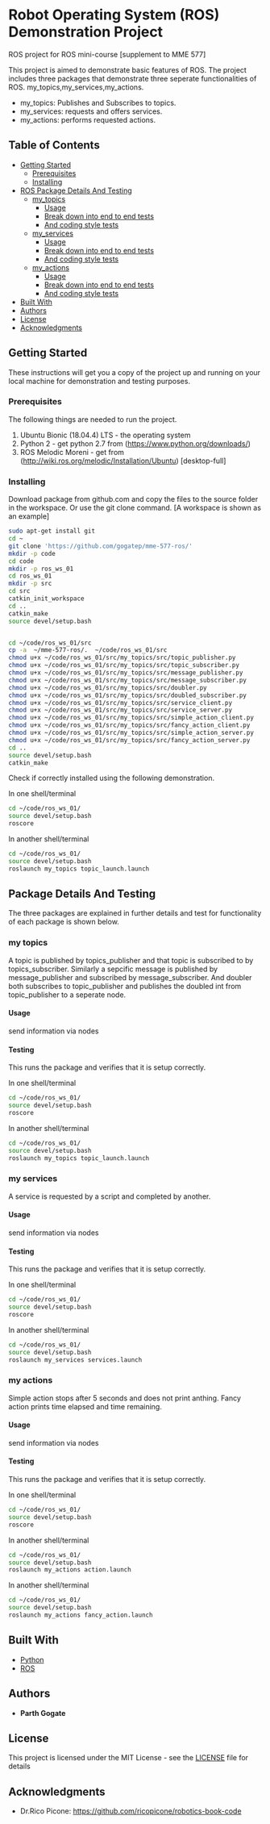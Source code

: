 # Robot Operating System (ROS) Demonstration Project

ROS project for ROS mini-course [supplement to MME 577]

This project is aimed to demonstrate basic features of ROS. The project includes three packages that demonstrate three seperate functionalities of ROS. my_topics,my_services,my_actions. 
* my_topics: Publishes and Subscribes to topics.
* my_services: requests and offers services.
* my_actions: performs requested actions.

## Table of Contents
<!--- - [Robot Operating System (ROS) Demonstration Package](#robot-operating-system--ros--demonstration-package)--->
  * [Getting Started](#getting-started)
    + [Prerequisites](#prerequisites)
    + [Installing](#installing)
  * [ROS Package Details And Testing](#package-details-and-testing)
    + [my_topics](#my-topics)
      - [Usage](#usage)
      - [Break down into end to end tests](#break-down-into-end-to-end-tests)
      - [And coding style tests](#and-coding-style-tests)
    + [my_services](#my-services)
      - [Usage](#usage-1)
      - [Break down into end to end tests](#break-down-into-end-to-end-tests-1)
      - [And coding style tests](#and-coding-style-tests-1)
    + [my_actions](#my-actions)
      - [Usage](#usage-2)
      - [Break down into end to end tests](#break-down-into-end-to-end-tests-2)
      - [And coding style tests](#and-coding-style-tests-2)
  * [Built With](#built-with)
  * [Authors](#authors)
  * [License](#license)
  * [Acknowledgments](#acknowledgments)

## Getting Started

These instructions will get you a copy of the project up and running on your local machine for demonstration and testing purposes. 

### Prerequisites

The following things are needed to run the project.

1. Ubuntu Bionic (18.04.4) LTS - the operating system
2. Python 2 - get python 2.7 from (https://www.python.org/downloads/)
3. ROS Melodic Moreni - get from (http://wiki.ros.org/melodic/Installation/Ubuntu) [desktop-full]


### Installing

Download package from github.com and copy the files to the source folder in the workspace. Or use the git clone command. [A workspace is shown as an example]

```bash
sudo apt-get install git
cd ~ 
git clone 'https://github.com/gogatep/mme-577-ros/'
mkdir -p code 
cd code
mkdir -p ros_ws_01
cd ros_ws_01
mkdir -p src
cd src
catkin_init_workspace
cd .. 
catkin_make
source devel/setup.bash


cd ~/code/ros_ws_01/src
cp -a  ~/mme-577-ros/.  ~/code/ros_ws_01/src
chmod u+x ~/code/ros_ws_01/src/my_topics/src/topic_publisher.py
chmod u+x ~/code/ros_ws_01/src/my_topics/src/topic_subscriber.py
chmod u+x ~/code/ros_ws_01/src/my_topics/src/message_publisher.py
chmod u+x ~/code/ros_ws_01/src/my_topics/src/message_subscriber.py
chmod u+x ~/code/ros_ws_01/src/my_topics/src/doubler.py
chmod u+x ~/code/ros_ws_01/src/my_topics/src/doubled_subscriber.py
chmod u+x ~/code/ros_ws_01/src/my_topics/src/service_client.py
chmod u+x ~/code/ros_ws_01/src/my_topics/src/service_server.py
chmod u+x ~/code/ros_ws_01/src/my_topics/src/simple_action_client.py
chmod u+x ~/code/ros_ws_01/src/my_topics/src/fancy_action_client.py
chmod u+x ~/code/ros_ws_01/src/my_topics/src/simple_action_server.py
chmod u+x ~/code/ros_ws_01/src/my_topics/src/fancy_action_server.py
cd ..
source devel/setup.bash
catkin_make

```
Check if correctly installed using the following demonstration. 

In one shell/terminal
```bash
cd ~/code/ros_ws_01/
source devel/setup.bash
roscore

```
In another shell/terminal
```bash
cd ~/code/ros_ws_01/
source devel/setup.bash
roslaunch my_topics topic_launch.launch

```

## Package Details And Testing

The three packages are explained in further details and test for functionality of each package is shown below.

### my topics

A topic is published by topics_publisher and that topic is subscribed to by topics_subscriber. Similarly a sepcific message is published by message_publisher and subscribed by message_subscriber. And doubler both subscribes to topic_publisher and publishes the doubled int from topic_publisher to a seperate node. 


#### Usage

send information via nodes

#### Testing

This runs the package and verifies that it is setup correctly.

In one shell/terminal
```bash
cd ~/code/ros_ws_01/
source devel/setup.bash
roscore

```
In another shell/terminal
```bash
cd ~/code/ros_ws_01/
source devel/setup.bash
roslaunch my_topics topic_launch.launch

```

### my services

A service is requested by a script and completed by another.


#### Usage

send information via nodes

#### Testing

This runs the package and verifies that it is setup correctly.

In one shell/terminal
```bash
cd ~/code/ros_ws_01/
source devel/setup.bash
roscore

```
In another shell/terminal
```bash
cd ~/code/ros_ws_01/
source devel/setup.bash
roslaunch my_services services.launch

```
### my actions

Simple action stops after 5 seconds and does not print anthing. Fancy action prints time elapsed and time remaining.

#### Usage

send information via nodes

#### Testing

This runs the package and verifies that it is setup correctly.

In one shell/terminal
```bash
cd ~/code/ros_ws_01/
source devel/setup.bash
roscore

```
In another shell/terminal
```bash
cd ~/code/ros_ws_01/
source devel/setup.bash
roslaunch my_actions action.launch

```
In another shell/terminal
```bash
cd ~/code/ros_ws_01/
source devel/setup.bash
roslaunch my_actions fancy_action.launch

```

## Built With

* [Python](http://www.python.org/) 
* [ROS](https://wiki.ros.org/) 


## Authors

* **Parth Gogate**

## License

This project is licensed under the MIT License - see the [LICENSE](LICENSE) file for details

## Acknowledgments

* Dr.Rico Picone: https://github.com/ricopicone/robotics-book-code

